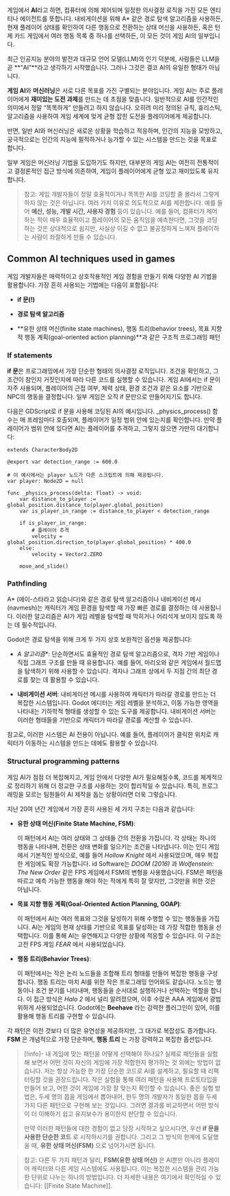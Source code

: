 게임에서 **AI**라고 하면, 컴퓨터에 의해 제어되며 일정한 의사결정 로직을 가진 모든 엔티티나 에이전트를 뜻합니다.
내비게이션을 위해 A* 같은 경로 탐색 알고리즘을 사용하든, 현재 플레이어 상태를 확인하여 다른 행동으로 전환하는 상태 머신을 사용하든,
혹은 턴제 카드 게임에서 여러 행동 목록 중 하나를 선택하든, 이 모든 것이 게임 AI의 일부입니다.

최근 인공지능 분야의 발전과 대규모 언어 모델(LLM)의 인기 덕분에, 사람들은 LLM을 곧 **“AI”**라고 생각하기 시작했습니다.
그러나 그것은 결코 AI의 유일한 형태가 아닙니다.

**게임 AI**와 **머신러닝**은 서로 다른 목표를 가진 구별되는 분야입니다. 
게임 AI는 주로 플레이어에게 **재미있는 도전 과제**를 만드는 데 초점을 맞춥니다. 
일반적으로 AI를 인간적인 의미에서 정말 “똑똑하게” 만들려고 하지 않습니다.
오히려 미리 정의된 규칙, 휴리스틱, 알고리즘을 사용하여 게임 세계에 맞게 균형 잡힌 도전을 플레이어에게 제공합니다.

반면, 일반 AI와 머신러닝은 새로운 상황을 학습하고 적응하며, 인간의 지능을 모방하고,
궁극적으로는 인간의 지능에 필적하거나 능가할 수 있는 시스템을 만드는 것을 목표로 합니다.

일부 게임은 머신러닝 기법을 도입하기도 하지만, 대부분의 게임 AI는 여전히 전통적이고 결정론적인 접근 방식에 의존하여,
게임이 플레이어에게 균형 있고 재미있도록 유지합니다.

> 참고: 게임 개발자들이 정말 효율적이거나 똑똑한 AI를 코딩할 줄 몰라서 그렇게 하지 않는 것은 아닙니다.
> 여러 가지 이유로 의도적으로 AI를 제한합니다. 예를 들어 **예산, 성능, 개발 시간, 사용자 경험** 등이 있습니다.
> 예를 들어, 컴퓨터가 제어하는 적이 매우 효율적이고 플레이어의 모든 움직임을 예측한다면, 그것을 코딩하는 것은 상대적으로 쉽지만,
> 사실상 이길 수 없고 불공정하게 느껴져 플레이하는 사람이 좌절하게 만들 수 있습니다.

## Common AI techniques used in games

게임 개발자들은 매력적이고 상호작용적인 게임 경험을 만들기 위해 다양한 AI 기법을 활용합니다.
가장 흔히 사용되는 기법에는 다음이 포함됩니다:

- **if 문(!)**
    
- **경로 탐색 알고리즘**
    
- **유한 상태 머신(finite state machines), 행동 트리(behavior trees), 목표 지향적 행동 계획(goal-oriented action planning)**과 같은 구조적 프로그래밍 패턴

### If statements

**if 문**은 프로그래밍에서 가장 단순한 형태의 의사결정 로직입니다. 조건을 확인하고,
그 조건이 참인지 거짓인지에 따라 다른 코드를 실행할 수 있습니다. 게임 AI에서는 if 문이 자주 사용되며,
플레이어의 근접 여부, 체력 상태, 환경 조건과 같은 요소를 기반으로 NPC의 행동을 결정합니다.
일부 게임은 오직 if 문만으로 만들어지기도 합니다.

다음은 GDScript로 if 문을 사용해 코딩된 AI의 예시입니다. \_physics_process() 함수는 매 프레임마다 호출되며,
플레이어가 일정 범위 안에 있는지를 확인합니다. 만약 플레이어가 범위 안에 있다면 AI는 플레이어를 추격하고,
그렇지 않으면 가만히 대기합니다:

```gdscript
extends CharacterBody2D

@export var detection_range := 600.0

# 이 예시에서는 player 노드가 다른 스크립트에 의해 제공됩니다.
var player: Node2D = null

func _physics_process(delta: float) -> void:
	var distance_to_player := global_position.distance_to(player.global_position)
	var is_player_in_range := distance_to_player < detection_range

	if is_player_in_range:
		# 플레이어 추격
		velocity = global_position.direction_to(player.global_position) * 400.0
	else:
		velocity = Vector2.ZERO
	
	move_and_slide()
```

### Pathfinding

A* (에이-스타라고 읽습니다)와 같은 경로 탐색 알고리즘이나 내비게이션 메시(navmesh)는 캐릭터가 게임 환경을 탐색할 때
가장 빠른 경로를 결정하는 데 사용됩니다. 이러한 알고리즘은 AI가 게임 레벨을 탐색할 때 막히거나 어리석게 보이지 않도록
하는 데 필수적입니다.

Godot은 경로 탐색을 위해 크게 두 가지 상호 보완적인 옵션을 제공합니다:

- **A* 알고리즘**: 단순하면서도 효율적인 경로 탐색 알고리즘으로, 격자 기반 게임이나 직접 그래프 구조를 만들 때 유용합니다. 예를 들어, 마리오와 같은 게임에서 월드맵을 탐색하기 위해 사용할 수 있습니다. 격자나 그래프 상에서 두 지점 간의 최단 경로를 찾는 데 활용할 수 있습니다.
    
- **내비게이션 서버**: 내비게이션 메시를 사용하여 캐릭터가 따라갈 경로를 만드는 더 복잡한 시스템입니다. Godot 에디터는 게임 레벨을 분석하고, 이동 가능한 영역을 나타내는 기하학적 형태를 생성할 수 있는 도구를 제공합니다. 내비게이션 서버는 이러한 형태들을 기반으로 캐릭터가 따라갈 경로를 계산할 수 있습니다.

참고로, 이러한 시스템은 AI 전용이 아닙니다. 예를 들어, 플레이어가 클릭한 위치로 캐릭터가 이동하는 시스템을 만드는 데에도 활용할 수 있습니다.

### Structural programming patterns

게임 AI가 점점 더 복잡해지고, 게임 안에서 다양한 AI가 필요해질수록, 코드를 체계적으로 정리하기 위해 더 정교한 구조를 사용하는 것이
합리적일 수 있습니다. 특히, 프로그래밍을 모르는 팀원들이 AI 제작을 돕는 상황이라면 더욱 그렇습니다.

지난 20여 년간 게임에서 가장 흔히 사용된 세 가지 구조는 다음과 같습니다:

- **유한 상태 머신(Finite State Machine, FSM)**:
    
    이 패턴에서 AI는 여러 상태와 그 상태들 간의 전환을 가집니다. 각 상태는 하나의 행동을 나타내며, 전환은 상태 변화를 일으키는 조건을 나타냅니다. 이는 인디 게임에서 기본적인 방식으로, 예를 들어 _Hollow Knight_ 에서 사용되었으며, 매우 복잡한 게임에도 확장 가능합니다. id Software는 *DOOM (2016)* 과 _Wolfenstein: The New Order_ 같은 FPS 게임에서 FSM의 변형을 사용했습니다. FSM은 패턴을 따르고 예측 가능한 행동을 해야 하는 적에게 특히 잘 맞지만, 그것만을 위한 것은 아닙니다.
    
- **목표 지향 행동 계획(Goal-Oriented Action Planning, GOAP)**:
    
    이 패턴에서 AI는 여러 목표와 그것을 달성하기 위해 수행할 수 있는 행동들을 가집니다. AI는 게임의 현재 상태를 기반으로 목표를 달성하는 데 가장 적합한 행동을 선택합니다. 이를 통해 AI는 유연해지고 다양한 상황에 적응할 수 있습니다. 이 구조는 고전 FPS 게임 _FEAR_ 에서 사용되었습니다.
    
- **행동 트리(Behavior Trees)**:
    
    이 패턴에서는 작은 논리 노드들을 조합해 트리 형태를 만들어 복잡한 행동을 구성합니다. 행동 트리는 마치 AI를 위한 작은 프로그래밍 언어와도 같습니다. 노드는 행동이나 조건 분기를 나타내며, 행동들을 순서대로 실행하거나 선택하는 역할을 합니다. 이 접근 방식은 _Halo 2_ 에서 널리 알려졌으며, 이후 수많은 AAA 게임에서 광범위하게 사용되었습니다. Godot에는 **Beehave** 라는 강력한 플러그인이 있어, 이를 활용해 행동 트리를 구현할 수 있습니다.
    

각 패턴은 이전 것보다 더 많은 유연성을 제공하지만, 그 대가로 복잡성도 증가합니다. **FSM** 은 개념적으로 가장 단순하며, **행동 트리** 는 가장 강력하고 복잡한 옵션입니다.

> [!info]- 내 게임에 맞는 패턴을 어떻게 선택해야 하나요?
> 실제로 패턴들을 실험해 보면서 어떤 것이 자신의 게임에 가장 적합한지 평가하는 것 외에는 방법이 없습니다. 저는 항상 가능한 한 가장 단순한 코드로 AI를 설계하고, 필요할 때 리팩터링할 것을 권장드립니다. 작은 실험을 통해 여러 패턴을 사용해 프로토타입을 만들어 보고, 어떤 것이 게임에 가장 잘 맞는지 확인할 수 있습니다. 좋은 실험 방법은, 두세 명의 몹을 게임에서 뽑아내어, 한두 명의 개발자가 동일한 몹을 두세 가지 다른 패턴으로 구현해 보는 것입니다. 그러면 결과를 비교하면서 어떤 방식이 더 이해하기 쉽고 유지보수가 용이한지 판단할 수 있습니다.
> 
> 만약 이러한 패턴들에 대한 경험이 없고 당장 시작하고 싶으시다면, 우선 **if 문을 사용한 단순한 코드** 로 시작하시기를 권합니다. 그리고 그 방식의 한계에 도달했을 때, **유한 상태 머신(FSM)** 으로 넘어가시면 됩니다.

> 참고: 다른 두 가지 패턴과 달리, **FSM(유한 상태 머신)** 은 AI뿐만 아니라 플레이어 캐릭터와 다른 게임 시스템에도 사용됩니다. 이는 복잡한 시스템을 관리 가능한 단위로 나누는 하나의 방법입니다. 더 자세한 내용은 여기에서 확인하실 수 있습니다: [[Finite State Machine]].





